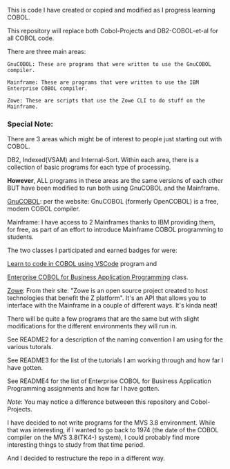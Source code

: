 This is code I have created or copied and modified as I progress learning COBOL.

This repository will replace both Cobol-Projects and DB2-COBOL-et-al for all COBOL code.

There are three main areas:

    GnuCOBOL: These are programs that were written to use the GnuCOBOL compiler.

    Mainframe: These are programs that were written to use the IBM Enterprise COBOL compiler.

    Zowe: These are scripts that use the Zowe CLI to do stuff on the Mainframe.


### Special Note:
There are 3 areas which might be of interest to people just starting out with COBOL.

DB2, Indexed(VSAM) and Internal-Sort.
Within each area, there is a collection of basic
programs for each type of processing.

**However**, ALL programs in these areas are the same versions of each other BUT have been modified to run both using GnuCOBOL and the Mainframe.

[GnuCOBOL](https://sourceforge.net/projects/gnucobol/): per the website: GnuCOBOL (formerly OpenCOBOL) is a free, modern COBOL compiler. 

Mainframe: 
I have access to 2 Mainframes thanks to IBM providing them, for free, as part of an effort to introduce
Mainframe COBOL programming to students.

The two classes I participated and earned badges for were:

[Learn to code in COBOL using VSCode](https://www.openmainframeproject.org/projects/coboltrainingcourse) program and

[Enterprise COBOL for Business Application Programming](https://community.ibm.com/community/user/ibmz-and-linuxone/viewdocument/enterprise-cobol-for-business-appli?CommunityKey=b0dae4a8-74eb-44ac-86c7-90f3cd32909a&tab=librarydocuments) class.

[Zowe](https://www.zowe.org/): From their site: "Zowe is an open source project created to host technologies that benefit the Z platform". 
It's an API that allows you to interface with the Mainframe in a couple of different ways. It's kinda neat! 

There will be quite a few programs that are the same but with slight modifications for the different environments they will run in.

See README2 for a description of the naming convention I am using for the various tutorals.

See README3 for the list of the tutorials I am working through and how far I have gotten.

See README4 for the list of Enterprise COBOL for Business Application Programming assignments and how far I have gotten.

*Note*: You may notice a difference betweeen this repository and Cobol-Projects.

I have decided to not write programs for the MVS 3.8 environment. While that was interesting, if I wanted to go back to 1974 (the date of the COBOL compiler on the MVS 3.8(TK4-) system), I could probably find more interesting things to study from that time period.

And I decided to restructure the repo in a different way.